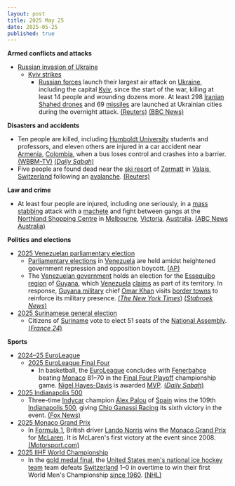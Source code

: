 ```yaml
---
layout: post
title: 2025 May 25
date: 2025-05-25
published: true
---
```



**Armed conflicts and attacks**

* [Russian invasion of Ukraine](https://en.wikipedia.org/wiki/Russian_invasion_of_Ukraine "Russian invasion of Ukraine")
  + [Kyiv strikes](https://en.wikipedia.org/wiki/Kyiv_strikes_%282022%E2%80%93present%29 "Kyiv strikes (2022–present)")
    - [Russian forces](https://en.wikipedia.org/wiki/Russian_Armed_Forces "Russian Armed Forces") launch their largest air attack on [Ukraine](https://en.wikipedia.org/wiki/Ukraine "Ukraine"), including the capital [Kyiv](https://en.wikipedia.org/wiki/Kyiv "Kyiv"), since the start of the war, killing at least 14 people and wounding dozens more. At least 298 [Iranian](https://en.wikipedia.org/wiki/Iran "Iran") [Shahed drones](https://en.wikipedia.org/wiki/Shahed_drones "Shahed drones") and 69 [missiles](https://en.wikipedia.org/wiki/Missile "Missile") are launched at Ukrainian cities during the overnight attack. [(Reuters)](https://www.reuters.com/business/aerospace-defense/russian-drone-fragments-set-kyiv-apartment-building-ablaze-official-says-2025-05-24/) [(BBC News)](https://www.bbc.co.uk/news/articles/cx2rx8kxdm4o)

**Disasters and accidents**

* Ten people are killed, including [Humboldt University](https://en.wikipedia.org/wiki/Humboldt_University "Humboldt University") students and professors, and eleven others are injured in a car accident near [Armenia](https://en.wikipedia.org/wiki/Armenia%2C_Colombia "Armenia, Colombia"), [Colombia](https://en.wikipedia.org/wiki/Colombia "Colombia"), when a bus loses control and crashes into a barrier. [(WBBM-TV)](https://www.cbsnews.com/chicago/video/10-killed-11-others-hurt-in-bus-crash-in-columbia/) [(*Daily Sabah*)](https://www.dailysabah.com/world/americas/bus-crash-during-colombia-uni-field-trip-kills-at-least-10)
* Five people are found dead near the [ski resort](https://en.wikipedia.org/wiki/Ski_resort "Ski resort") of [Zermatt](https://en.wikipedia.org/wiki/Zermatt "Zermatt") in [Valais](https://en.wikipedia.org/wiki/Valais "Valais"), [Switzerland](https://en.wikipedia.org/wiki/Switzerland "Switzerland") following an [avalanche](https://en.wikipedia.org/wiki/Avalanche "Avalanche"). [(Reuters)](https://www.reuters.com/world/europe/five-skiers-found-dead-southwest-switzerland-2025-05-25/)

**Law and crime**

* At least four people are injured, including one seriously, in a [mass stabbing](https://en.wikipedia.org/wiki/Mass_stabbing "Mass stabbing") attack with a [machete](https://en.wikipedia.org/wiki/Machete "Machete") and fight between gangs at the [Northland Shopping Centre](https://en.wikipedia.org/wiki/Northland_Shopping_Centre "Northland Shopping Centre") in [Melbourne](https://en.wikipedia.org/wiki/Melbourne "Melbourne"), [Victoria](https://en.wikipedia.org/wiki/Victoria_%28state%29 "Victoria (state)"), [Australia](https://en.wikipedia.org/wiki/Australia "Australia"). [(ABC News Australia)](https://www.abc.net.au/news/2025-05-25/northland-shopping-centre-knives-attack-preston-police-update/105334604)

**Politics and elections**

* [2025 Venezuelan parliamentary election](https://en.wikipedia.org/wiki/2025_Venezuelan_parliamentary_election "2025 Venezuelan parliamentary election")
  + [Parliamentary elections](https://en.wikipedia.org/wiki/Elections_in_Venezuela "Elections in Venezuela") in [Venezuela](https://en.wikipedia.org/wiki/Venezuela "Venezuela") are held amidst heightened government repression and opposition boycott. [(AP)](https://apnews.com/article/venezuela-maduro-regional-election-machado-boycott-repression-2b994304869b9d89740b3ba59023d94a)
  + The [Venezuelan government](https://en.wikipedia.org/wiki/Venezuelan_government "Venezuelan government") holds an election for the [Essequibo region](https://en.wikipedia.org/wiki/Essequibo_region_%28disputed_territory%29 "Essequibo region (disputed territory)") of [Guyana](https://en.wikipedia.org/wiki/Guyana "Guyana"), which [Venezuela](https://en.wikipedia.org/wiki/Venezuela "Venezuela") [claims](https://en.wikipedia.org/wiki/Guyana%E2%80%93Venezuela_territorial_dispute "Guyana–Venezuela territorial dispute") as part of its territory. In response, [Guyana military](https://en.wikipedia.org/wiki/Guyana_Defence_Force "Guyana Defence Force") chief [Omar Khan](https://en.wikipedia.org/wiki/Omar_Khan_%28military%29 "Omar Khan (military)") visits [border towns](https://en.wikipedia.org/wiki/Guyana%E2%80%93Venezuela_border "Guyana–Venezuela border") to reinforce its military presence. [(*The New York Times*)](https://www.nytimes.com/2025/05/25/world/americas/venezuela-election-essequibo-guyana.html) [(*Stabroek News*)](https://www.stabroeknews.com/2025/05/25/news/guyana/gdf-cds-in-reinforcement-visit-to-kaikan/)
* [2025 Surinamese general election](https://en.wikipedia.org/wiki/2025_Surinamese_general_election "2025 Surinamese general election")
  + Citizens of [Suriname](https://en.wikipedia.org/wiki/Suriname "Suriname") vote to elect 51 seats of the [National Assembly](https://en.wikipedia.org/wiki/National_Assembly_%28Suriname%29 "National Assembly (Suriname)"). [(*France 24*)](https://www.france24.com/en/live-news/20250525-suriname-votes-for-new-government-to-steer-oil-windfall)

**Sports**

* [2024–25 EuroLeague](https://en.wikipedia.org/wiki/2024%E2%80%9325_EuroLeague "2024–25 EuroLeague")
  + [2025 EuroLeague Final Four](https://en.wikipedia.org/wiki/2025_EuroLeague_Final_Four "2025 EuroLeague Final Four")
    - In basketball, the [EuroLeague](https://en.wikipedia.org/wiki/EuroLeague "EuroLeague") concludes with [Fenerbahçe](https://en.wikipedia.org/wiki/Fenerbah%C3%A7e_S.K._%28basketball%29 "Fenerbahçe S.K. (basketball)") beating [Monaco](https://en.wikipedia.org/wiki/Monaco_Basket "Monaco Basket") 81–70 in the [Final Four Playoff](https://en.wikipedia.org/wiki/EuroLeague_Final_Four "EuroLeague Final Four") championship game. [Nigel Hayes-Davis](https://en.wikipedia.org/wiki/Nigel_Hayes-Davis "Nigel Hayes-Davis") is awarded [MVP](https://en.wikipedia.org/wiki/EuroLeague_Final_Four_MVP "EuroLeague Final Four MVP"). [(*Daily Sabah*)](https://www.dailysabah.com/sports/basketball/fenerbahce-beat-monaco-to-clinch-turkish-airlines-euroleague-crown/amp)
* [2025 Indianapolis 500](https://en.wikipedia.org/wiki/2025_Indianapolis_500 "2025 Indianapolis 500")
  + Three-time [Indycar](https://en.wikipedia.org/wiki/Indycar "Indycar") champion [Álex Palou](https://en.wikipedia.org/wiki/%C3%81lex_Palou "Álex Palou") of [Spain](https://en.wikipedia.org/wiki/Spain "Spain") wins the 109th [Indianapolis 500](https://en.wikipedia.org/wiki/Indianapolis_500 "Indianapolis 500"), giving [Chip Ganassi Racing](https://en.wikipedia.org/wiki/Chip_Ganassi_Racing "Chip Ganassi Racing") its sixth victory in the event. [(Fox News)](https://www.foxnews.com/sports/alex-palou-wins-2025-indianapolis-500)
* [2025 Monaco Grand Prix](https://en.wikipedia.org/wiki/2025_Monaco_Grand_Prix "2025 Monaco Grand Prix")
  + In [Formula 1](https://en.wikipedia.org/wiki/Formula_1 "Formula 1"), British driver [Lando Norris](https://en.wikipedia.org/wiki/Lando_Norris "Lando Norris") wins the [Monaco Grand Prix](https://en.wikipedia.org/wiki/Monaco_Grand_Prix "Monaco Grand Prix") for [McLaren](https://en.wikipedia.org/wiki/McLaren "McLaren"). It is McLaren's first victory at the event since 2008. [(Motorsport.com)](https://www.motorsport.com/f1/news/f1-monaco-gp-lando-norris-masters-tactical-race-to-win/10726579/)
* [2025 IIHF World Championship](https://en.wikipedia.org/wiki/2025_IIHF_World_Championship "2025 IIHF World Championship")
  + In the [gold medal final](https://en.wikipedia.org/wiki/2025_IIHF_World_Championship_final "2025 IIHF World Championship final"), the [United States men's national ice hockey team](https://en.wikipedia.org/wiki/United_States_men%27s_national_ice_hockey_team "United States men's national ice hockey team") team defeats [Switzerland](https://en.wikipedia.org/wiki/Switzerland_men%27s_national_ice_hockey_team "Switzerland men's national ice hockey team") 1–0 in overtime to win their first World Men's Championship [since 1960](https://en.wikipedia.org/wiki/Ice_hockey_at_the_1960_Winter_Olympics "Ice hockey at the 1960 Winter Olympics"). [(NHL)](https://www.nhl.com/news/united-states-wins-gold-at-2025-iihf-world-championship)

